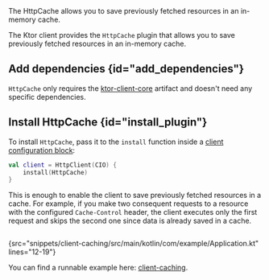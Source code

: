 [//]: # (title: Caching)

<microformat>
<var name="example_name" value="client-caching"/>
<include src="lib.xml" include-id="download_example"/>
</microformat>

<excerpt>
The HttpCache allows you to save previously fetched resources in an in-memory cache.
</excerpt>

The Ktor client provides the `HttpCache` plugin that allows you to save previously fetched resources in an in-memory cache.


## Add dependencies {id="add_dependencies"}
`HttpCache` only requires the [ktor-client-core](client.md#client-dependency) artifact and doesn't need any specific dependencies.

## Install HttpCache {id="install_plugin"}
To install `HttpCache`, pass it to the `install` function inside a [client configuration block](client.md#configure-client):
```kotlin
val client = HttpClient(CIO) {
    install(HttpCache)
}
```

This is enough to enable the client to save previously fetched resources in a cache. For example, if you make two consequent requests to a resource with the configured `Cache-Control` header, the client executes only the first request and skips the second one since data is already saved in a cache.

```kotlin
```
{src="snippets/client-caching/src/main/kotlin/com/example/Application.kt" lines="12-19"}

You can find a runnable example here: [client-caching](https://github.com/ktorio/ktor-documentation/tree/%branch-name%/codeSnippets/snippets/client-caching).

